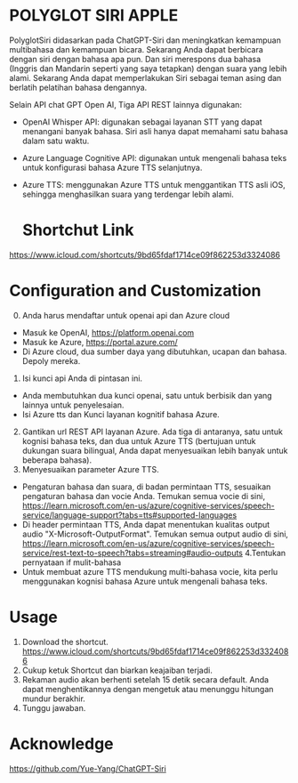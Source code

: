 # POLYGLOT SIRI APPLE

PolyglotSiri didasarkan pada ChatGPT-Siri dan meningkatkan kemampuan multibahasa dan kemampuan bicara.
Sekarang Anda dapat berbicara dengan siri dengan bahasa apa pun. Dan siri merespons dua bahasa (Inggris dan Mandarin seperti yang saya tetapkan) dengan suara yang lebih alami. Sekarang Anda dapat memperlakukan Siri sebagai teman asing dan berlatih pelatihan bahasa dengannya.

Selain API chat GPT Open AI, Tiga API REST lainnya digunakan:

- OpenAI Whisper API: digunakan sebagai layanan STT yang dapat menangani banyak bahasa. Siri asli hanya dapat memahami satu bahasa dalam satu waktu.
- Azure Language Cognitive API: digunakan untuk mengenali bahasa teks untuk konfigurasi bahasa Azure TTS selanjutnya.
- Azure TTS: menggunakan Azure TTS untuk menggantikan TTS asli iOS, sehingga menghasilkan suara yang terdengar lebih alami.

  # Shortchut Link
https://www.icloud.com/shortcuts/9bd65fdaf1714ce09f862253d3324086

# Configuration and Customization
0. Anda harus mendaftar untuk openai api dan Azure cloud
- Masuk ke OpenAI, https://platform.openai.com
- Masuk ke Azure, https://portal.azure.com/
- Di Azure cloud, dua sumber daya yang dibutuhkan, ucapan dan bahasa. Depoly mereka.
1. Isi kunci api Anda di pintasan ini.
- Anda membutuhkan dua kunci openai, satu untuk berbisik dan yang lainnya untuk penyelesaian.
- Isi Azure tts dan Kunci layanan kognitif bahasa Azure.
2. Gantikan url REST API layanan Azure. Ada tiga di antaranya, satu untuk kognisi bahasa teks, dan dua untuk Azure TTS (bertujuan untuk dukungan suara bilingual, Anda dapat menyesuaikan lebih banyak untuk beberapa bahasa).
3. Menyesuaikan parameter Azure TTS.
- Pengaturan bahasa dan suara, di badan permintaan TTS, sesuaikan pengaturan bahasa dan vocie Anda. Temukan semua vocie di sini, https://learn.microsoft.com/en-us/azure/cognitive-services/speech-service/language-support?tabs=tts#supported-languages
- Di header permintaan TTS, Anda dapat menentukan kualitas output audio "X-Microsoft-OutputFormat". Temukan semua output audio di sini, https://learn.microsoft.com/en-us/azure/cognitive-services/speech-service/rest-text-to-speech?tabs=streaming#audio-outputs
4.Tentukan pernyataan if mulit-bahasa
- Untuk membuat azure TTS mendukung multi-bahasa vocie, kita perlu menggunakan kognisi bahasa Azure untuk mengenali bahasa teks.
  
# Usage
1. Download the shortcut. https://www.icloud.com/shortcuts/9bd65fdaf1714ce09f862253d3324086
2. Cukup ketuk Shortcut dan biarkan keajaiban terjadi.
3. Rekaman audio akan berhenti setelah 15 detik secara default. Anda dapat menghentikannya dengan mengetuk atau menunggu hitungan mundur berakhir.
4. Tunggu jawaban.

# Acknowledge
https://github.com/Yue-Yang/ChatGPT-Siri
